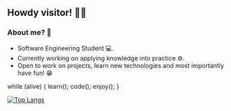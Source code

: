 ## Howdy visitor! <span class="wave">👋😄</span>

### About me? 💭

- Software Engineering Student 💻.
- Currently working on applying knowledge into practice ⚙.
- Open to work on projects, learn new technologies and most importantly have fun! 😁

while (alive) {
  learn();
  code();
  enjoy();
}

[![Top Langs](https://github-readme-stats.vercel.app/api/top-langs/?username=Vansitha&layout=compact&hide=shell,makefile&theme=codeSTACKr)](https://github-readme-stats.vercel.app/api?username=Vansitha)
